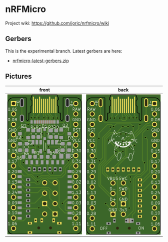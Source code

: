 # nRFMicro

Project wiki: https://github.com/joric/nrfmicro/wiki


## Gerbers

This is the experimental branch. Latest gerbers are here:

* [nrfmicro-latest-gerbers.zip](hardware/plot/nrfmicro-latest-gerbers.zip?raw=true)

## Pictures

front | back
---|---
![](hardware/plot/nrfmicro-Front.png)|![](hardware/plot/nrfmicro-Back.png)

